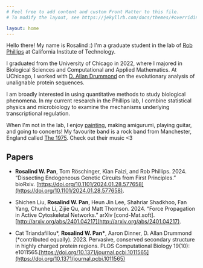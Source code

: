 ```yaml
---
# Feel free to add content and custom Front Matter to this file.
# To modify the layout, see https://jekyllrb.com/docs/themes/#overriding-theme-defaults

layout: home
---
```


Hello there! My name is Rosalind :) I'm a graduate student in the lab of [Rob Phillips](https://www.rpgroup.caltech.edu/) at California Institute of Technology.

I graduated from the University of Chicago in 2022, where I majored in Biological Sciences and Computational and Applied Mathematics. At UChicago, I worked with [D. Allan Drummond](https://drummondlab.org/) on the evolutionary analysis of unalignable protein sequences.

I am broadly interested in using quantitative methods to study biological phenomena. In my current research in the Phillips lab, I combine statistical physics and microbiology to examine the mechanisms underlying transcriptional regulation. 

When I'm not in the lab, I enjoy [painting](https://rosalindpan.com/art/), making amigurumi, playing guitar, and going to concerts! My favourite band is a rock band from Manchester, England
called [The 1975](https://the1975.com/). Check out their music <3


## Papers
- **Rosalind W. Pan**, Tom Röschinger, Kian Faizi, and Rob Phillips. 2024. “Dissecting Endogeneous Genetic Circuits from First Principles.” bioRxiv. [https://doi.org/10.1101/2024.01.28.577658](https://doi.org/10.1101/2024.01.28.577658).

- Shichen Liu, **Rosalind W. Pan**, Heun Jin Lee, Shahriar Shadkhoo, Fan Yang, Chunhe Li, Zijie Qu, and Matt Thomson. 2024. “Force Propagation in Active Cytoskeletal Networks.” arXiv [cond-Mat.soft]. [http://arxiv.org/abs/2401.04217](http://arxiv.org/abs/2401.04217).

- Cat Triandafillou\*, **Rosalind W. Pan\***, Aaron Dinner, D. Allan Drummond (\*contributed equally). 2023. Pervasive, conserved secondary structure in highly charged protein regions. PLOS Computational Biology 19(10): e1011565.[https://doi.org/10.1371/journal.pcbi.1011565](https://doi.org/10.1371/journal.pcbi.1011565)